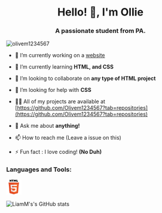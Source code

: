 <h1 align="center">Hello! 👋, I'm Ollie</h1>
<h3 align="center">A passionate student from PA.</h3>

<p align="left"> <img src="https://komarev.com/ghpvc/?username=olivem1234567&label=Profile%20views&color=0e75b6&style=flat" alt="olivem1234567" /> </p>

- 🔭 I’m currently working on a [ website ](https://github.com/Olivem1234567/olivem1234567.github.io)

- 🌱 I’m currently learning **HTML, and CSS**

- 👯 I’m looking to collaborate on **any type of HTML project**

- 🤝 I’m looking for help with **CSS**

- 👨‍💻 All of my projects are available at [https://github.com/Olivem1234567?tab=repositories](https://github.com/Olivem1234567?tab=repositories)

- 💬 Ask me about **anything!**

- 📫 How to reach me (Leave a issue on this)

- ⚡ Fun fact : I love coding! **(No Duh)**


<h3 align="left">Languages and Tools:</h3>
<a href="https://www.w3.org/html/" target="_blank" rel="noreferrer"> <img src="https://raw.githubusercontent.com/devicons/devicon/master/icons/html5/html5-original-wordmark.svg" alt="html5" width="40" height="40"/> </a>



![LiamM's's GitHub stats](https://github-readme-stats.vercel.app/api?username=Olivem1234567&show_icons=true&theme=radical)
